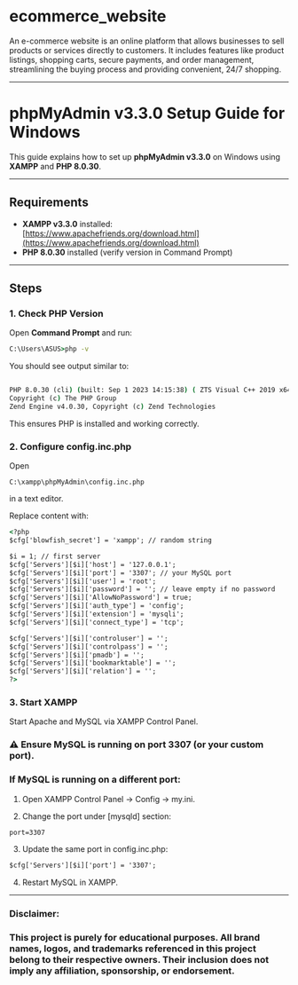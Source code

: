 # ecommerce_website
An e-commerce website is an online platform that allows businesses to sell products or services directly to customers. It includes features like product listings, shopping carts, secure payments, and order management, streamlining the buying process and providing convenient, 24/7 shopping.

---

# phpMyAdmin v3.3.0 Setup Guide for Windows

This guide explains how to set up **phpMyAdmin v3.3.0** on Windows using **XAMPP** and **PHP 8.0.30**.

---

## Requirements
- **XAMPP v3.3.0** installed: [https://www.apachefriends.org/download.html](https://www.apachefriends.org/download.html)  
- **PHP 8.0.30** installed (verify version in Command Prompt)

---

## Steps

### 1. Check PHP Version
Open **Command Prompt** and run:

```cmd
C:\Users\ASUS>php -v
```

You should see output similar to:

```cmd

PHP 8.0.30 (cli) (built: Sep 1 2023 14:15:38) ( ZTS Visual C++ 2019 x64 )
Copyright (c) The PHP Group
Zend Engine v4.0.30, Copyright (c) Zend Technologies
```

This ensures PHP is installed and working correctly. 

### 2. Configure config.inc.php

Open 
```text
C:\xampp\phpMyAdmin\config.inc.php
```
 in a text editor.

Replace content with:

```cmd
<?php
$cfg['blowfish_secret'] = 'xampp'; // random string

$i = 1; // first server
$cfg['Servers'][$i]['host'] = '127.0.0.1';
$cfg['Servers'][$i]['port'] = '3307'; // your MySQL port
$cfg['Servers'][$i]['user'] = 'root';
$cfg['Servers'][$i]['password'] = ''; // leave empty if no password
$cfg['Servers'][$i]['AllowNoPassword'] = true;
$cfg['Servers'][$i]['auth_type'] = 'config';
$cfg['Servers'][$i]['extension'] = 'mysqli';
$cfg['Servers'][$i]['connect_type'] = 'tcp';

$cfg['Servers'][$i]['controluser'] = '';
$cfg['Servers'][$i]['controlpass'] = '';
$cfg['Servers'][$i]['pmadb'] = '';
$cfg['Servers'][$i]['bookmarktable'] = '';
$cfg['Servers'][$i]['relation'] = '';
?>
```

### 3. Start XAMPP

Start Apache and MySQL via XAMPP Control Panel.

### ⚠️ Ensure MySQL is running on port 3307 (or your custom port). 

### If MySQL is running on a different port:

1. Open XAMPP Control Panel → Config → my.ini.

2. Change the port under [mysqld] section:

```cmd
port=3307
```
3. Update the same port in config.inc.php:
   
```cmd
$cfg['Servers'][$i]['port'] = '3307';
```

4. Restart MySQL in XAMPP.

---

### Disclaimer:
### This project is purely for educational purposes. All brand names, logos, and trademarks referenced in this project belong to their respective owners. Their inclusion does not imply any affiliation, sponsorship, or endorsement.

